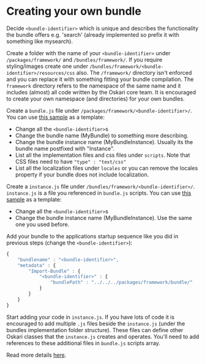# Creating your own bundle

Decide `<bundle-identifier>` which is unique and describes the functionality the bundle offers e.g. 'search' (already implemented so prefix it with something like mysearch).

Create a folder with the name of your `<bundle-identifier>` under `/packages/framework/` and `/bundles/framework/`. If you require styling/images create one under `/bundles/framework/<bundle-identifier>/resources/css` also. The `/framework/` directory isn't enforced and you can replace it with something fitting your bundle compilation. The `framework` directory refers to the namespace of the same name and it includes (almost) all code written by the Oskari core team. It is encouraged to create your own namespace (and directories) for your own bundles.

Create a `bundle.js` file under `/packages/framework/<bundle-identifier>/`. You can use [this sample](/guides/quick-start/sample-bundle-definition) as a template:

* Change all the `<bundle-identifier>`s
* Change the bundle name (MyBundle) to something more describing.
* Change the bundle instance name (MyBundleInstance). Usually its the bundle name postfixed with "Instance".
* List all the implementation files and css files under `scripts`. Note that CSS files need to have `"type" : "text/css"`
* List all the localization files under `locales` or you can remove the locales property if your bundle does not include localization.

Create a `instance.js` file under `/bundles/framework/<bundle-identifier>/`. `instance.js` is a file you referenced in `bundle.js` scripts. You can use [this sample](/guides/quick-start/sample-instance-definition) as a template:

* Change all the `<bundle-identifier>`s
* Change the bundle instance name (MyBundleInstance). Use the same one you used before.

Add your bundle to the applications startup sequence like you did in previous steps (change the `<bundle-identifier>`):

```javascript
{
    "bundlename" : "<bundle-identifier>",
    "metadata" : {
        "Import-Bundle" : {
            "<bundle-identifier>" : {
                "bundlePath" : "../../../packages/framework/bundle/"
            }
        }
    }
}
```

Start adding your code in `instance.js`. If you have lots of code it is encouraged to add multiple `.js` files beside the `instance.js` (under the bundles implementation folder structure). These files can define other Oskari classes that the `instance.js` creates and operates. You'll need to add references to these additional files in `bundle.js` scripts array.

Read more details [here](/documentation/core-concepts/oskari-bundle).